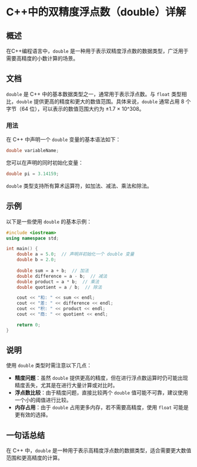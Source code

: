 <!--
Meta Description: # C++中的双精度浮点数（double）详解 ## 概述 在C++编程语言中，`double` 是一种用于表示双精度浮点数的数据类型，广泛用于需要高精度的小数计算的场景。 ## 文档 `double` 是 C++ 中的基本数据类型之一，通常用于表示浮点数。与 `float` 类型相比，`doubl...
Meta Keywords: double, cout, endl, cpp, float
-->

# C++中的双精度浮点数（double）详解

## 概述
在C++编程语言中，`double` 是一种用于表示双精度浮点数的数据类型，广泛用于需要高精度的小数计算的场景。

## 文档
`double` 是 C++ 中的基本数据类型之一，通常用于表示浮点数。与 `float` 类型相比，`double` 提供更高的精度和更大的数值范围。具体来说，`double` 通常占用 8 个字节（64 位），可以表示的数值范围大约为 ±1.7 × 10^308。

### 用法
在 C++ 中声明一个 `double` 变量的基本语法如下：
```cpp
double variableName;
```
您可以在声明的同时初始化变量：
```cpp
double pi = 3.14159;
```
`double` 类型支持所有算术运算符，如加法、减法、乘法和除法。

## 示例
以下是一些使用 `double` 的基本示例：

```cpp
#include <iostream>
using namespace std;

int main() {
    double a = 5.0;  // 声明并初始化一个 double 变量
    double b = 2.0;
    
    double sum = a + b;  // 加法
    double difference = a - b;  // 减法
    double product = a * b;  // 乘法
    double quotient = a / b;  // 除法

    cout << "和: " << sum << endl;
    cout << "差: " << difference << endl;
    cout << "积: " << product << endl;
    cout << "商: " << quotient << endl;

    return 0;
}
```

## 说明
使用 `double` 类型时需注意以下几点：
- **精度问题**：虽然 `double` 提供更高的精度，但在进行浮点数运算时仍可能出现精度丢失，尤其是在进行大量计算或对比时。
- **浮点数比较**：由于精度问题，直接比较两个 `double` 值可能不可靠，建议使用一个小的阈值进行比较。
- **内存占用**：由于 `double` 占用更多内存，若不需要高精度，使用 `float` 可能是更有效的选择。

## 一句话总结
在 C++ 中，`double` 是一种用于表示高精度浮点数的数据类型，适合需要更大数值范围和更高精度的计算。